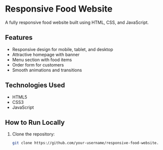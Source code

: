 # Responsive Food Website

A fully responsive food website built using HTML, CSS, and JavaScript.

## Features
- Responsive design for mobile, tablet, and desktop
- Attractive homepage with banner
- Menu section with food items
- Order form for customers
- Smooth animations and transitions

## Technologies Used
- HTML5
- CSS3
- JavaScript

## How to Run Locally
1. Clone the repository:
   ```bash
   git clone https://github.com/your-username/responsive-food-website.git

